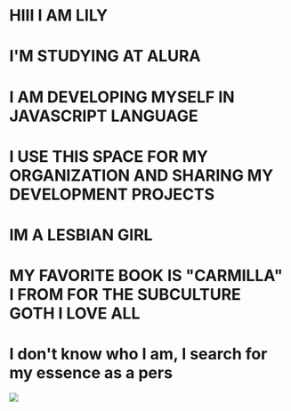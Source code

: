 # HIII I AM LILY
# I'M STUDYING AT ALURA
# I AM DEVELOPING MYSELF IN JAVASCRIPT LANGUAGE
# I USE THIS SPACE FOR MY ORGANIZATION AND SHARING MY DEVELOPMENT PROJECTS
# IM A LESBIAN GIRL 
# MY FAVORITE BOOK IS "CARMILLA" I FROM FOR THE SUBCULTURE GOTH I LOVE ALL
# I don't know who I am, I search for my essence as a pers
![](https://images.app.goo.gl/rWcgwE5WDyzohmJbA)
